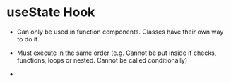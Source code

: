 # useState Hook
- Can only be used in function components. Classes have their own way to do it.

- Must execute in the same order (e.g. Cannot be put inside if checks, functions, loops or nested. Cannot be called conditionally)

- 